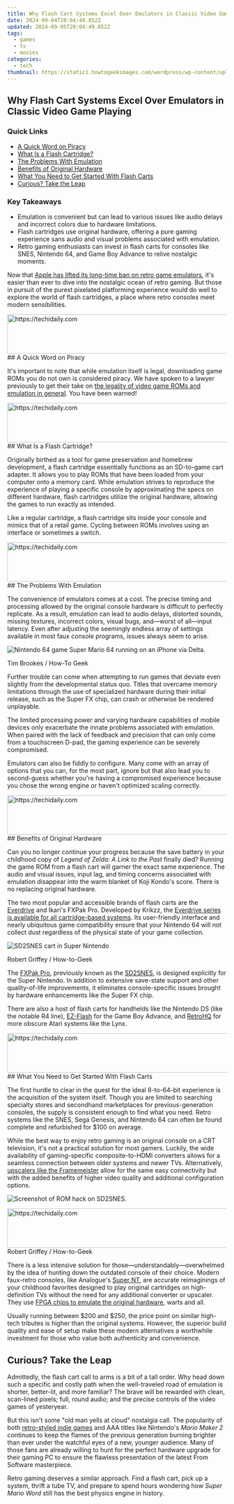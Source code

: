 ```yaml
---
title: Why Flash Cart Systems Excel Over Emulators in Classic Video Game Playing
date: 2024-09-04T20:04:49.852Z
updated: 2024-09-05T20:04:49.852Z
tags:
  - games
  - tv
  - movies
categories:
  - tech
thumbnail: https://static1.howtogeekimages.com/wordpress/wp-content/uploads/2024/06/shutterstock_1065532730.jpg
---
```


## Why Flash Cart Systems Excel Over Emulators in Classic Video Game Playing

### Quick Links

* [A Quick Word on Piracy](https://sim-unlock.techidaily.com/in-2024-how-to-unlock-iphone-11-pro-max-official-method-to-unlock-your-iphone-11-pro-max-by-drfone-ios/)
* [What Is a Flash Cartridge?](https://eaxpv-info.techidaily.com/new-2024-approved-a-comprehensive-look-at-editing-and-uploading-virtual-reality-videos-to-youtube/)
* [The Problems With Emulation](https://facebook-video-recording.techidaily.com/new-2024-approved-horizontal-vs-vertical-best-for-fb-videos/)
* [Benefits of Original Hardware](https://fox-glue.techidaily.com/mastering-gesture-control-a-comprehensive-overview-for-2024/)
* [What You Need to Get Started With Flash Carts](https://video-screen-grab.techidaily.com/new-2024-approved-proven-strategies-for-smooth-recording-in-google-meethangouts-platforms/)
* [Curious? Take the Leap](https://data-safeguard.techidaily.com/enhanced-by-advanced-cookiebot-solutions/)

### Key Takeaways

* Emulation is convenient but can lead to various issues like audio delays and incorrect colors due to hardware limitations.
* Flash cartridges use original hardware, offering a pure gaming experience sans audio and visual problems associated with emulation.
* Retro gaming enthusiasts can invest in flash carts for consoles like SNES, Nintendo 64, and Game Boy Advance to relive nostalgic moments.

 Now that [Apple has lifted its long-time ban on retro game emulators](https://tech-revival.techidaily.com/gptzeros-role-spotlight-on-ai-generated-literature/), it's easier than ever to dive into the nostalgic ocean of retro gaming. But those in pursuit of the purest pixelated platforming experience would do well to explore the world of flash cartridges, a place where retro consoles meet modern sensibilities.

<!-- affiliate ads begin -->
<a href="https://laganoo.pxf.io/c/5597632/1657400/16446" target="_top" id="1657400">
  <img src="//a.impactradius-go.com/display-ad/16446-1657400" border="0" alt="https://techidaily.com" width="728" height="90"/>
</a>
<img height="0" width="0" src="https://laganoo.pxf.io/i/5597632/1657400/16446" style="position:absolute;visibility:hidden;" border="0" />
<!-- affiliate ads end -->
##  A Quick Word on Piracy

 It's important to note that while emulation itself is legal, downloading game ROMs you do not own is considered piracy. We have spoken to a lawyer previously to get their take on [the legality of video game ROMs and emulation in general](https://facebook-videos.techidaily.com/updated-video-revenue-generation-on-facebook-tactics-for-financial-growth-for-2024/). You have been warned!

<!-- affiliate ads begin -->
<a href="https://appsumo.8odi.net/c/5597632/2100527/7443" target="_top" id="2100527">
  <img src="//a.impactradius-go.com/display-ad/7443-2100527" border="0" alt="https://techidaily.com" width="728" height="90"/>
</a>
<img height="0" width="0" src="https://appsumo.8odi.net/i/5597632/2100527/7443" style="position:absolute;visibility:hidden;" border="0" />
<!-- affiliate ads end -->
##  What Is a Flash Cartridge?

 Originally birthed as a tool for game preservation and homebrew development, a flash cartridge essentially functions as an SD-to-game cart adapter. It allows you to play ROMs that have been loaded from your computer onto a memory card. While emulation strives to reproduce the experience of playing a specific console by approximating the specs on different hardware, flash cartridges utilize the original hardware, allowing the games to run exactly as intended.

 Like a regular cartridge, a flash cartridge sits inside your console and mimics that of a retail game. Cycling between ROMs involves using an interface or sometimes a switch.

<!-- affiliate ads begin -->
<a href="https://aligracehair.sjv.io/c/5597632/1884021/19272" target="_top" id="1884021">
  <img src="//a.impactradius-go.com/display-ad/19272-1884021" border="0" alt="https://techidaily.com" width="728" height="90"/>
</a>
<img height="0" width="0" src="https://aligracehair.sjv.io/i/5597632/1884021/19272" style="position:absolute;visibility:hidden;" border="0" />
<!-- affiliate ads end -->
##  The Problems With Emulation

 The convenience of emulators comes at a cost. The precise timing and processing allowed by the original console hardware is difficult to perfectly replicate. As a result, emulation can lead to audio delays, distorted sounds, missing textures, incorrect colors, visual bugs, and—worst of all—input latency. Even after adjusting the seemingly endless array of settings available in most faux console programs, issues always seem to arise.

![Nintendo 64 game Super Mario 64 running on an iPhone via Delta.](https://static1.howtogeekimages.com/wordpress/wp-content/uploads/2024/04/n64_delta.jpg) 

Tim Brookes / How-To Geek

 Further trouble can come when attempting to run games that deviate even slightly from the developmental status quo. Titles that overcame memory limitations through the use of specialized hardware during their initial release, such as the Super FX chip, can crash or otherwise be rendered unplayable.

 The limited processing power and varying hardware capabilities of mobile devices only exacerbate the innate problems associated with emulation. When paired with the lack of feedback and precision that can only come from a touchscreen D-pad, the gaming experience can be severely compromised.

 Emulators can also be fiddly to configure. Many come with an array of options that you can, for the most part, ignore but that also lead you to second-guess whether you're having a compromised experience because you chose the wrong engine or haven't optimized scaling correctly.

<!-- affiliate ads begin -->
<a href="https://appsumo.8odi.net/c/5597632/2068433/7443" target="_top" id="2068433">
  <img src="//a.impactradius-go.com/display-ad/7443-2068433" border="0" alt="https://techidaily.com" width="728" height="90"/>
</a>
<img height="0" width="0" src="https://appsumo.8odi.net/i/5597632/2068433/7443" style="position:absolute;visibility:hidden;" border="0" />
<!-- affiliate ads end -->
##  Benefits of Original Hardware

 Can you no longer continue your progress because the save battery in your childhood copy of _Legend of Zelda: A Link to the Past_ finally died? Running the game ROM from a flash cart will garner the exact same experience. The audio and visual issues, input lag, and timing concerns associated with emulation disappear into the warm blanket of Koji Kondo's score. There is no replacing original hardware.

 The two most popular and accessible brands of flash carts are the [Everdrive](https://krikzz.com) and Ikari's FXPak Pro. Developed by Krikzz, the [Everdrive series is available for all cartridge-based systems](https://krikzz.com/). Its user-friendly interface and nearly ubiquitous game compatibility ensure that your Nintendo 64 will not collect dust regardless of the physical state of your game collection.

![SD2SNES cart in Super Nintendo](https://static1.howtogeekimages.com/wordpress/wp-content/uploads/2024/05/sd2snesmain.jpg) 

Robert Griffey / How-to-Geek

 The [FXPak Pro](https://krikzz.com/our-products/cartridges/fxpak-pro.html), previously known as the [SD2SNES](https://krikzz.com/our-products/legacy/sd2snes.html), is designed explicitly for the Super Nintendo. In addition to extensive save-state support and other quality-of-life improvements, it eliminates console-specific issues brought by hardware enhancements like the Super FX chip.

 There are also a host of flash carts for handhelds like the Nintendo DS (like the notable R4 line), [EZ-Flash](https://www.ezflash.cn) for the Game Boy Advance, and [RetroHQ](https://www.retrohq.co.uk/products/) for more obscure Atari systems like the Lynx.

<!-- affiliate ads begin -->
<a href="https://aligracehair.sjv.io/c/5597632/2135361/19272" target="_top" id="2135361">
  <img src="//a.impactradius-go.com/display-ad/19272-2135361" border="0" alt="https://techidaily.com" width="728" height="90"/>
</a>
<img height="0" width="0" src="https://aligracehair.sjv.io/i/5597632/2135361/19272" style="position:absolute;visibility:hidden;" border="0" />
<!-- affiliate ads end -->
##  What You Need to Get Started With Flash Carts

 The first hurdle to clear in the quest for the ideal 8-to-64-bit experience is the acquisition of the system itself. Though you are limited to searching specialty stores and secondhand marketplaces for previous-generation consoles, the supply is consistent enough to find what you need. Retro systems like the SNES, Sega Genesis, and Nintendo 64 can often be found complete and refurbished for $100 on average.

 While the best way to enjoy retro gaming is an original console on a CRT television, it's not a practical solution for most gamers. Luckily, the wide availability of gaming-specific composite-to-HDMI converters allows for a seamless connection between older systems and newer TVs. Alternatively, [upscalers like the Framemeister](https://fox-direct.techidaily.com/2024-approved-linked-insight-merging-instagram-and-tiktok/) allow for the same easy connectivity but with the added benefits of higher video quality and additional configuration options.

![Screenshot of ROM hack on SD2SNES.](https://static1.howtogeekimages.com/wordpress/wp-content/uploads/2024/05/sd2snesscreenshot.jpg) 

<!-- affiliate ads begin -->
<a href="https://laganoo.pxf.io/c/5597632/1484939/16446" target="_top" id="1484939">
  <img src="//a.impactradius-go.com/display-ad/16446-1484939" border="0" alt="https://techidaily.com" width="728" height="90"/>
</a>
<img height="0" width="0" src="https://laganoo.pxf.io/i/5597632/1484939/16446" style="position:absolute;visibility:hidden;" border="0" />
<!-- affiliate ads end -->
Robert Griffey / How-to-Geek

 There is a less intensive solution for those—understandably—overwhelmed by the idea of hunting down the outdated console of their choice. Modern faux-retro consoles, like Analogue's [Super NT](https://www.analogue.co/super-nt), are accurate reimaginings of your childhood favorites designed to play original cartridges on high-definition TVs without the need for any additional converter or upscaler. They use [FPGA chips to emulate the original hardware](https://visual-screen-recording.techidaily.com/updated-2024-approved-cutting-edge-captures-top-10-online-video-recorders/), warts and all.

 Usually running between $200 and $250, the price point on similar high-tech tributes is higher than the original systems. However, the superior build quality and ease of setup make these modern alternatives a worthwhile investment for those who value both authenticity and convenience.

##  Curious? Take the Leap

 Admittedly, the flash cart call to arms is a bit of a tall order. Why head down such a specific and costly path when the well-traveled road of emulation is shorter, better-lit, and more familiar? The brave will be rewarded with clean, scan-lined pixels; full, round audio; and the precise controls of the video games of yesteryear.

 But this isn't some "old man yells at cloud" nostalgia call. The popularity of both [retro-styled indie games](https://gamerant.com/stardew-valley-2-sequel-relationship-combat-expansion/) and AAA titles like Nintendo's _Mario Maker 2_ continues to keep the flames of the previous generation burning brighter than ever under the watchful eyes of a new, younger audience. Many of those fans are already willing to hunt for the perfect hardware upgrade for their gaming PC to ensure the flawless presentation of the latest From Software masterpiece.

 Retro gaming deserves a similar approach. Find a flash cart, pick up a system, thrift a tube TV, and prepare to spend hours wondering how _Super Mario Word_ still has the best physics engine in history.

<ins class="adsbygoogle"
     style="display:block"
     data-ad-format="autorelaxed"
     data-ad-client="ca-pub-7571918770474297"
     data-ad-slot="1223367746"></ins>



<ins class="adsbygoogle"
     style="display:block"
     data-ad-client="ca-pub-7571918770474297"
     data-ad-slot="8358498916"
     data-ad-format="auto"
     data-full-width-responsive="true"></ins>


